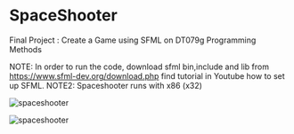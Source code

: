 # SpaceShooter 
Final Project : Create a Game using SFML on DT079g Programming Methods 


NOTE: In order to run the code, download sfml bin,include and lib from https://www.sfml-dev.org/download.php 
find tutorial in Youtube how to set up SFML. 
NOTE2: Spaceshooter runs with x86 (x32)






![spaceshooter](https://user-images.githubusercontent.com/98950883/212142321-a900a839-83e7-44cd-9b1b-cd7f462f149d.png)




![spaceshooter](https://user-images.githubusercontent.com/98950883/212141659-13c1b88c-a495-4177-b487-e6dadda0c4db.png)
